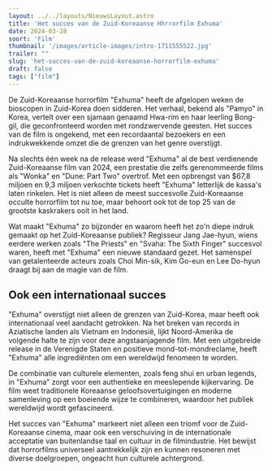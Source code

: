 ```yaml
---
layout: ../../layouts/NieuwsLayout.astro
title: 'Het succes van de Zuid-Koreaanse Hhrrorfilm Exhuma'
date: 2024-03-28
soort: 'Film'
thumbnail: '/images/article-images/intro-1711555522.jpg'
trailer: ""
slug: 'het-succes-van-de-zuid-koreaanse-horrorfilm-exhuma'
draft: false
tags: ["film"]
---
```


De Zuid-Koreaanse horrorfilm "Exhuma" heeft de afgelopen weken de bioscopen in Zuid-Korea doen sidderen. Het verhaal, bekend als "Pamyo" in Korea, vertelt over een sjamaan genaamd Hwa-rim en haar leerling Bong-gil, die geconfronteerd worden met rondzwervende geesten. Het succes van de film is ongekend, met een recordaantal bezoekers en een indrukwekkende omzet die de grenzen van het genre overstijgt.

Na slechts één week na de release werd "Exhuma" al de best verdienende Zuid-Koreaanse film van 2024, een prestatie die zelfs gerenommeerde films als "Wonka" en "Dune: Part Two" overtrof. Met een opbrengst van $67,8 miljoen en 9,3 miljoen verkochte tickets heeft "Exhuma" letterlijk de kassa's laten rinkelen. Het is niet alleen de meest succesvolle Zuid-Koreaanse occulte horrorfilm tot nu toe, maar behoort ook tot de top 25 van de grootste kaskrakers ooit in het land.

Wat maakt "Exhuma" zo bijzonder en waarom heeft het zo'n diepe indruk gemaakt op het Zuid-Koreaanse publiek? Regisseur Jang Jae-hyun, wiens eerdere werken zoals "The Priests" en "Svaha: The Sixth Finger" succesvol waren, heeft met "Exhuma" een nieuwe standaard gezet. Het samenspel van getalenteerde acteurs zoals Choi Min-sik, Kim Go-eun en Lee Do-hyun draagt bij aan de magie van de film.

## Ook een internationaal succes

"Exhuma" overstijgt niet alleen de grenzen van Zuid-Korea, maar heeft ook internationaal veel aandacht getrokken. Na het breken van records in Aziatische landen als Vietnam en Indonesië, lijkt Noord-Amerika de volgende halte te zijn voor deze angstaanjagende film. Met een uitgebreide release in de Verenigde Staten en positieve mond-tot-mondreclame, heeft "Exhuma" alle ingrediënten om een wereldwijd fenomeen te worden.

De combinatie van culturele elementen, zoals feng shui en urban legends, in "Exhuma" zorgt voor een authentieke en meeslepende kijkervaring. De film weet traditionele Koreaanse geloofsovertuigingen en moderne samenleving op een boeiende wijze te combineren, waardoor het publiek wereldwijd wordt gefascineerd.

Het succes van "Exhuma" markeert niet alleen een triomf voor de Zuid-Koreaanse cinema, maar ook een verschuiving in de internationale acceptatie van buitenlandse taal en cultuur in de filmindustrie. Het bewijst dat horrorfilms universeel aantrekkelijk zijn en kunnen resoneren met diverse doelgroepen, ongeacht hun culturele achtergrond.
